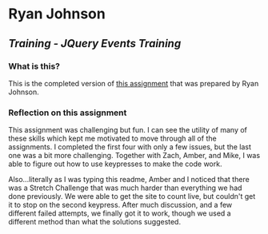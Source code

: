 # Ryan Johnson
## _Training - JQuery Events Training_

### What is this?
This is the completed version of <a href="https://github.com/sf-wdi-34/jquery-events-training">this assignment</a> that was prepared by Ryan Johnson.

### Reflection on this assignment

This assignment was challenging but fun.  I can see the utility of many of these skills which kept me motivated to move through all of the assignments.  I completed the first four with only a few issues, but the last one was a bit more challenging.  Together with Zach, Amber, and Mike, I was able to figure out how to use keypresses to make the code work.

Also...literally as I was typing this readme, Amber and I noticed that there was a Stretch Challenge that was much harder than everything we had done previously. We were able to get the site to count live, but couldn't get it to stop on the second keypress.  After much discussion, and a few different failed attempts, we finally got it to work, though we used a different method than what the solutions suggested.

